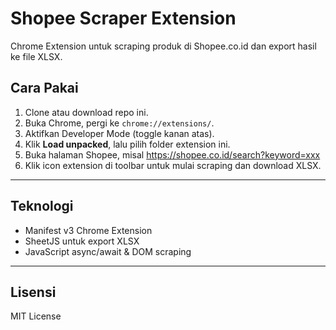 # Shopee Scraper Extension

Chrome Extension untuk scraping produk di Shopee.co.id dan export hasil ke file XLSX.

## Cara Pakai

1. Clone atau download repo ini.
2. Buka Chrome, pergi ke `chrome://extensions/`.
3. Aktifkan Developer Mode (toggle kanan atas).
4. Klik **Load unpacked**, lalu pilih folder extension ini.
5. Buka halaman Shopee, misal https://shopee.co.id/search?keyword=xxx
6. Klik icon extension di toolbar untuk mulai scraping dan download XLSX.

---

## Teknologi

- Manifest v3 Chrome Extension
- SheetJS untuk export XLSX
- JavaScript async/await & DOM scraping

---

## Lisensi

MIT License
